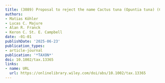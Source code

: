 ```yaml
---
title: (3089) Proposal to reject the name Cactus tuna (Opuntia tuna) (Cactaceae)
authors:
- Matias Köhler
- Lucas C. Majure
- Alan R. Franck
- Keron C. St. E. Campbell
date: -01-01
publishDate: '2025-06-23'
publication_types:
- article-journal
publication: '*TAXON*'
doi: 10.1002/tax.13365
links:
- name: URL
  url: https://onlinelibrary.wiley.com/doi/abs/10.1002/tax.13365
---
```

